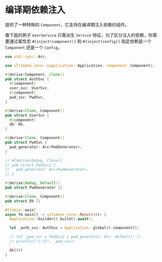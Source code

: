 # 编译期依赖注入

提供了一种特殊的 `Component`，它支持在编译期注入依赖的组件。

像下面的例子 `UserService` 只需派生 `Service` 特征，为了区分注入的依赖，你需要通过属性宏 `#[inject(component)]` 和 `#[inject(config)]` 指定依赖是一个 `Component` 还是一个 `Config`。

```rust
use std::sync::Arc;

use ultimate_core::{application::Application, component::Component};

#[derive(Component, Clone)]
pub struct AuthSvc {
  #[component]
  user_svc: UserSvc,
  #[component]
  pwd_svc: PwdSvc,
}

#[derive(Clone, Component)]
pub struct UserSvc {
  #[component]
  db: Db,
}

#[derive(Clone, Component)]
pub struct PwdSvc {
  pwd_generator: Arc<PwdGenerator>,
}

// #[derive(Debug, Clone)]
// pub struct PwdSvc2 {
//   pwd_generator: Arc<PwdGenerator>,
// }

#[derive(Debug, Default)]
pub struct PwdGenerator {}

#[derive(Clone, Component)]
pub struct Db {}

#[tokio::main]
async fn main() -> ultimate_core::Result<()> {
  Application::builder().build().await?;

  let _auth_svc: AuthSvc = Application::global().component();

  // let _pwd_svc = PwdSvc2 { pwd_generator: Arc::default() };
  // println!("{:?}", _pwd_svc);

  Ok(())
}
```
